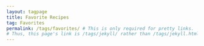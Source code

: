 ```yaml
---
layout: tagpage
title: Favorite Recipes
tag: Favorites
permalink: /tags/favorites/ # This is only required for pretty links.
# Thus, this page's link is /tags/jekyll/ rather than /tags/jekyll.html
---
```


